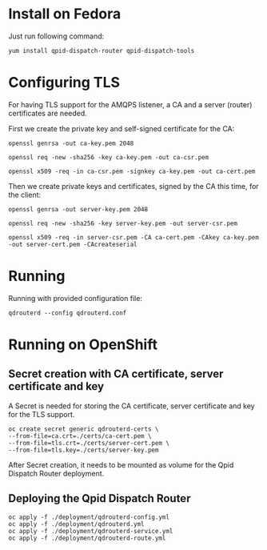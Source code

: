 # Install on Fedora

Just run following command:

    yum install qpid-dispatch-router qpid-dispatch-tools

# Configuring TLS

For having TLS support for the AMQPS listener, a CA and a server (router) certificates are needed.

First we create the private key and self-signed certificate for the CA:

    openssl genrsa -out ca-key.pem 2048

    openssl req -new -sha256 -key ca-key.pem -out ca-csr.pem

    openssl x509 -req -in ca-csr.pem -signkey ca-key.pem -out ca-cert.pem

Then we create private keys and certificates, signed by the CA this time, for the client:

    openssl genrsa -out server-key.pem 2048

    openssl req -new -sha256 -key server-key.pem -out server-csr.pem

    openssl x509 -req -in server-csr.pem -CA ca-cert.pem -CAkey ca-key.pem -out server-cert.pem -CAcreateserial

# Running

Running with provided configuration file:

    qdrouterd --config qdrouterd.conf

# Running on OpenShift

## Secret creation with CA certificate, server certificate and key

A Secret is needed for storing the CA certificate, server certificate and key for the TLS support.

    oc create secret generic qdrouterd-certs \
    --from-file=ca.crt=./certs/ca-cert.pem \
    --from-file=tls.crt=./certs/server-cert.pem \
    --from-file=tls.key=./certs/server-key.pem

After Secret creation, it needs to be mounted as volume for the Qpid Dispatch Router deployment.

## Deploying the Qpid Dispatch Router

    oc apply -f ./deployment/qdrouterd-config.yml
    oc apply -f ./deployment/qdrouterd.yml
    oc apply -f ./deployment/qdrouterd-service.yml
    oc apply -f ./deployment/qdrouterd-route.yml